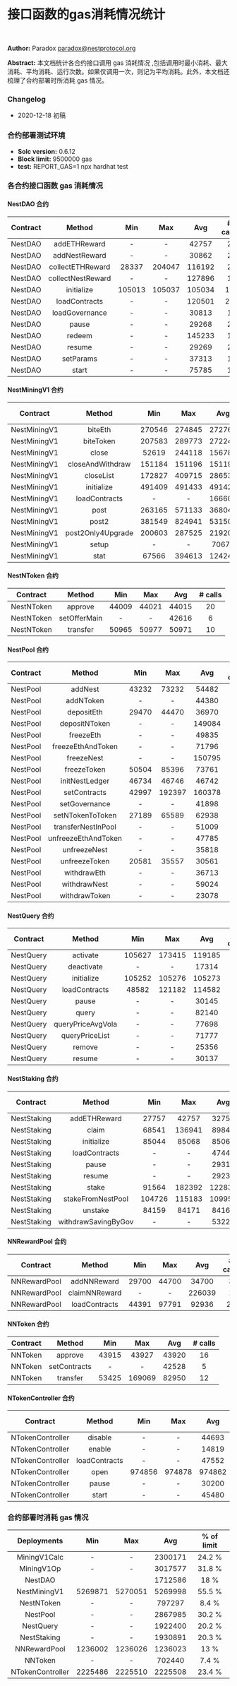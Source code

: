 # 接口函数的gas消耗情况统计

&emsp;

**Author:** Paradox <paradox@nestprotocol.org>

**Abstract:**  本文档统计各合约接口调用 gas 消耗情况 ,包括调用时最小消耗、最大消耗、平均消耗、运行次数。如果仅调用一次，则记为平均消耗。此外，本文档还梳理了合约部署时所消耗 gas 情况。



### Changelog

- 2020-12-18 初稿

  


###  合约部署测试环境

- **Solc version:** 0.6.12
- **Block limit:** 9500000 gas 
- **test:** REPORT_GAS=1 npx hardhat test



### 各合约接口函数 gas 消耗情况

#### NestDAO 合约

| Contract |      Method       |  Min   |  Max   |  Avg   | \# calls |
| :------: | :---------------: | :----: | :----: | :----: | :------: |
| NestDAO  |   addETHReward    |   -    |   -    | 42757  |    2     |
| NestDAO  |   addNestReward   |   -    |   -    | 30862  |    2     |
| NestDAO  | collectETHReward  | 28337  | 204047 | 116192 |    2     |
| NestDAO  | collectNestReward |   -    |   -    | 127896 |    1     |
| NestDAO  |    initialize     | 105013 | 105037 | 105034 |    11    |
| NestDAO  |   loadContracts   |   -    |   -    | 120501 |    21    |
| NestDAO  |  loadGovernance   |   -    |   -    | 30813  |    1     |
| NestDAO  |       pause       |   -    |   -    | 29268  |    2     |
| NestDAO  |      redeem       |   -    |   -    | 145233 |    1     |
| NestDAO  |      resume       |   -    |   -    | 29269  |    2     |
| NestDAO  |     setParams     |   -    |   -    | 37313  |    1     |
| NestDAO  |       start       |   -    |   -    | 75785  |    1     |



#### NestMiningV1 合约

|   Contract   |      Method       |  Min   |  Max   |  Avg   | \# calls |
| :----------: | :---------------: | :----: | :----: | :----: | :------: |
| NestMiningV1 |      biteEth      | 270546 | 274845 | 272764 |    4     |
| NestMiningV1 |     biteToken     | 207583 | 289773 | 272244 |    12    |
| NestMiningV1 |       close       | 52619  | 244118 | 156780 |    20    |
| NestMiningV1 | closeAndWithdraw  | 151184 | 151196 | 151190 |    2     |
| NestMiningV1 |     closeList     | 172827 | 409715 | 286535 |    4     |
| NestMiningV1 |    initialize     | 491409 | 491433 | 491429 |    10    |
| NestMiningV1 |   loadContracts   |   -    |   -    | 166608 |    20    |
| NestMiningV1 |       post        | 263165 | 571133 | 368046 |    44    |
| NestMiningV1 |       post2       | 381549 | 824941 | 531503 |    24    |
| NestMiningV1 | post2Only4Upgrade | 200603 | 287525 | 219201 |    28    |
| NestMiningV1 |       setup       |   -    |   -    | 70673  |    20    |
| NestMiningV1 |       stat        | 67566  | 394613 | 124243 |    8     |



#### NestNToken 合约

|  Contract  |    Method    |  Min  |  Max  |  Avg  | \# calls |
| :--------: | :----------: | :---: | :---: | :---: | :------: |
| NestNToken |   approve    | 44009 | 44021 | 44015 |    20    |
| NestNToken | setOfferMain |   -   |   -   | 42616 |    6     |
| NestNToken |   transfer   | 50965 | 50977 | 50971 |    10    |



#### NestPool 合约

| Contract |       Method        |  Min  |  Max   |  Avg   | \# calls |
| :------: | :-----------------: | :---: | :----: | :----: | :------: |
| NestPool |       addNest       | 43232 | 73232  | 54482  |    4     |
| NestPool |      addNToken      |   -   |   -    | 44380  |    1     |
| NestPool |     depositEth      | 29470 | 44470  | 36970  |    2     |
| NestPool |    depositNToken    |   -   |   -    | 149084 |    1     |
| NestPool |      freezeEth      |   -   |   -    | 49835  |    1     |
| NestPool |  freezeEthAndToken  |   -   |   -    | 71796  |    1     |
| NestPool |     freezeNest      |   -   |   -    | 150795 |    1     |
| NestPool |     freezeToken     | 50504 | 85396  | 73761  |    3     |
| NestPool |   initNestLedger    | 46734 | 46746  | 46742  |    8     |
| NestPool |    setContracts     | 42997 | 192397 | 160378 |    28    |
| NestPool |    setGovernance    |   -   |   -    | 41898  |    1     |
| NestPool |  setNTokenToToken   | 27189 | 65589  | 62938  |    29    |
| NestPool | transferNestInPool  |   -   |   -    | 51009  |    1     |
| NestPool | unfreezeEthAndToken |   -   |   -    | 47785  |    1     |
| NestPool |    unfreezeNest     |   -   |   -    | 35818  |    1     |
| NestPool |    unfreezeToken    | 20581 | 35557  | 30561  |    3     |
| NestPool |     withdrawEth     |   -   |   -    | 36713  |    1     |
| NestPool |    withdrawNest     |   -   |   -    | 59024  |    1     |
| NestPool |    withdrawToken    |   -   |   -    | 23078  |    1     |



#### NestQuery  合约

| Contract  |      Method       |  Min   |  Max   |  Avg   | \# calls |
| :-------: | :---------------: | :----: | :----: | :----: | :------: |
| NestQuery |     activate      | 105627 | 173415 | 119185 |    5     |
| NestQuery |    deactivate     |   -    |   -    | 17314  |    5     |
| NestQuery |    initialize     | 105252 | 105276 | 105273 |    22    |
| NestQuery |   loadContracts   | 48582  | 121182 | 114582 |    22    |
| NestQuery |       pause       |   -    |   -    | 30145  |    1     |
| NestQuery |       query       |   -    |   -    | 82140  |    2     |
| NestQuery | queryPriceAvgVola |   -    |   -    | 77698  |    2     |
| NestQuery |  queryPriceList   |   -    |   -    | 71777  |    2     |
| NestQuery |      remove       |   -    |   -    | 25356  |    1     |
| NestQuery |      resume       |   -    |   -    | 30137  |    1     |



####  NestStaking 合约

|  Contract   |       Method        |  Min   |  Max   |  Avg   | \# calls |
| :---------: | :-----------------: | :----: | :----: | :----: | :------: |
| NestStaking |    addETHReward     | 27757  | 42757  | 32757  |    3     |
| NestStaking |        claim        | 68541  | 136941 | 89841  |    8     |
| NestStaking |     initialize      | 85044  | 85068  | 85065  |    11    |
| NestStaking |    loadContracts    |   -    |   -    | 47443  |    20    |
| NestStaking |        pause        |   -    |   -    | 29312  |    1     |
| NestStaking |       resume        |   -    |   -    | 29238  |    1     |
| NestStaking |        stake        | 91564  | 182392 | 122839 |    4     |
| NestStaking |  stakeFromNestPool  | 104726 | 115183 | 109955 |    2     |
| NestStaking |       unstake       | 84159  | 84171  | 84165  |    2     |
| NestStaking | withdrawSavingByGov |   -    |   -    | 53220  |    1     |



####  NNRewardPool 合约

|   Contract   |    Method     |  Min  |  Max  |  Avg   | \# calls |
| :----------: | :-----------: | :---: | :---: | :----: | :------: |
| NNRewardPool |  addNNReward  | 29700 | 44700 | 34700  |    3     |
| NNRewardPool | claimNNReward |   -   |   -   | 226039 |    1     |
| NNRewardPool | loadContracts | 44391 | 97791 | 92936  |    22    |



#### NNToken 合约

| Contract |    Method    |  Min  |  Max   |  Avg  | \# calls |
| :------: | :----------: | :---: | :----: | :---: | :------: |
| NNToken  |   approve    | 43915 | 43927  | 43920 |    16    |
| NNToken  | setContracts |   -   |   -    | 42528 |    5     |
| NNToken  |   transfer   | 53425 | 169069 | 82950 |    12    |



#### NTokenController 合约

|     Contract     |    Method     |  Min   |  Max   |  Avg   | \# calls |
| :--------------: | :-----------: | :----: | :----: | :----: | :------: |
| NTokenController |    disable    |   -    |   -    | 44693  |    2     |
| NTokenController |    enable     |   -    |   -    | 14819  |    1     |
| NTokenController | loadContracts |   -    |   -    | 47552  |    20    |
| NTokenController |     open      | 974856 | 974878 | 974862 |    4     |
| NTokenController |     pause     |   -    |   -    | 30200  |    1     |
| NTokenController |     start     |   -    |   -    | 45480  |    2     |





### 合约部署时消耗 gas 情况

|   Deployments    |   Min   |   Max   |   Avg   | % of limit |
| :--------------: | :-----: | :-----: | :-----: | :--------: |
|   MiningV1Calc   |    -    |    -    | 2300171 |   24.2 %   |
|    MiningV1Op    |    -    |    -    | 3017577 |   31.8 %   |
|     NestDAO      |         |         | 1712586 |    18 %    |
|   NestMiningV1   | 5269871 | 5270051 | 5269998 |   55.5 %   |
|    NestNToken    |    -    |    -    | 797297  |   8.4 %    |
|     NestPool     |    -    |    -    | 2867985 |   30.2 %   |
|    NestQuery     |    -    |    -    | 1922400 |   20.2 %   |
|   NestStaking    |    -    |    -    | 1930891 |   20.3 %   |
|   NNRewardPool   | 1236002 | 1236026 | 1236023 |    13 %    |
|     NNToken      |    -    |    -    | 702440  |   7.4 %    |
| NTokenController | 2225486 | 2225510 | 2225508 |   23.4 %   |